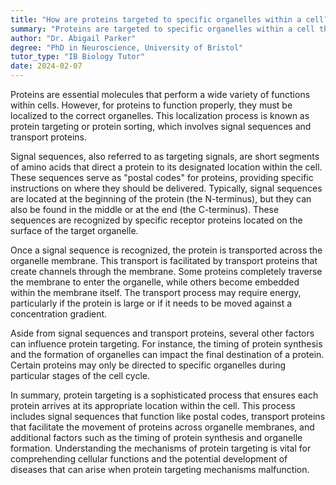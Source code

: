 ```yaml
---
title: "How are proteins targeted to specific organelles within a cell?"
summary: "Proteins are targeted to specific organelles within a cell through signal sequences and transport proteins."
author: "Dr. Abigail Parker"
degree: "PhD in Neuroscience, University of Bristol"
tutor_type: "IB Biology Tutor"
date: 2024-02-07
---
```


Proteins are essential molecules that perform a wide variety of functions within cells. However, for proteins to function properly, they must be localized to the correct organelles. This localization process is known as protein targeting or protein sorting, which involves signal sequences and transport proteins.

Signal sequences, also referred to as targeting signals, are short segments of amino acids that direct a protein to its designated location within the cell. These sequences serve as "postal codes" for proteins, providing specific instructions on where they should be delivered. Typically, signal sequences are located at the beginning of the protein (the N-terminus), but they can also be found in the middle or at the end (the C-terminus). These sequences are recognized by specific receptor proteins located on the surface of the target organelle.

Once a signal sequence is recognized, the protein is transported across the organelle membrane. This transport is facilitated by transport proteins that create channels through the membrane. Some proteins completely traverse the membrane to enter the organelle, while others become embedded within the membrane itself. The transport process may require energy, particularly if the protein is large or if it needs to be moved against a concentration gradient.

Aside from signal sequences and transport proteins, several other factors can influence protein targeting. For instance, the timing of protein synthesis and the formation of organelles can impact the final destination of a protein. Certain proteins may only be directed to specific organelles during particular stages of the cell cycle.

In summary, protein targeting is a sophisticated process that ensures each protein arrives at its appropriate location within the cell. This process includes signal sequences that function like postal codes, transport proteins that facilitate the movement of proteins across organelle membranes, and additional factors such as the timing of protein synthesis and organelle formation. Understanding the mechanisms of protein targeting is vital for comprehending cellular functions and the potential development of diseases that can arise when protein targeting mechanisms malfunction.
    